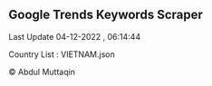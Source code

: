 

## Google Trends Keywords Scraper 
 
Last Update 04-12-2022 , 06:14:44

Country List :
VIETNAM.json



© Abdul Muttaqin 
